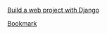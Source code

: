 [Build a web project with Django](https://www.youtube.com/watch?v=gAI218HSK8s&list=PLx-q4INfd95G-wrEjKDAcTB1K-8n1sIiz)

[Bookmark](https://youtu.be/tYPx-fcICts?list=PLx-q4INfd95G-wrEjKDAcTB1K-8n1sIiz&t=364)
